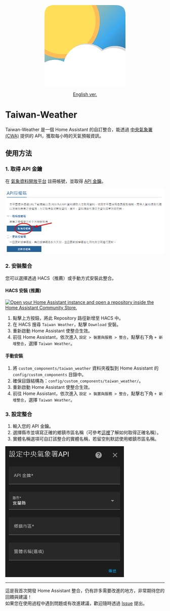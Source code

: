 <p align="center">
  <img src="/docs/attachments/icon.png" alt="Taiwan Weather Icon"/>
</p>

<p align="center">
  <a href="/docs/README_en.md">English ver.</a>
</p>

# Taiwan-Weather

Taiwan-Weather 是一個 Home Assistant 的自訂整合，能透過 [中央氣象署 (CWA)](https://opendata.cwa.gov.tw/index) 提供的 API，獲取每小時的天氣預報資訊。

## 使用方法

### 1. 取得 API 金鑰
在 [氣象資料開放平台](https://opendata.cwa.gov.tw/index) 註冊帳號，並取得 [API 金鑰](https://opendata.cwa.gov.tw/user/authkey)。 
 
![取得 API 金鑰](./docs/attachments/get_api_key.png)

### 2. 安裝整合
您可以選擇透過 HACS（推薦）或手動方式安裝此整合。

#### **HACS 安裝 (推薦)**
[![Open your Home Assistant instance and open a repository inside the Home Assistant Community Store.](https://my.home-assistant.io/badges/hacs_repository.svg)](https://my.home-assistant.io/redirect/hacs_repository/?owner=Vinson1014&repository=Taiwan-Weather&category=integration)
1. 點擊上方按鈕，將此 Repository 路徑新增至 HACS 中。
2. 在 HACS 搜尋 `Taiwan Weather`，點擊 `Download` 安裝。
3. 重新啟動 Home Assistant 使整合生效。
4. 前往 Home Assistant，依次進入 `設定 > 裝置與服務 > 整合`，點擊右下角 `+ 新增整合`，選擇 `Taiwan Weather`。

#### **手動安裝**
1. 將 `custom_components/taiwan_weather` 資料夾複製到 Home Assistant 的 `config/custom_components` 目錄中。
2. 確保目錄結構為：`config/custom_components/taiwan_weather/`。
3. 重新啟動 Home Assistant 使整合生效。
4. 前往 Home Assistant，依次進入 `設定 > 裝置與服務 > 整合`，點擊右下角 `+ 新增整合`，選擇 `Taiwan Weather`。

### 3. 設定整合
1. 輸入您的 API 金鑰。
2. 選擇縣市並填寫正確的鄉鎮市區名稱（可參考[這裡](/docs/districts_table.md)了解如何取得正確名稱）。
3. 實體名稱選項可自訂該整合的實體名稱，若留空則默認使用鄉鎮市區名稱。

![設定整合](./docs/attachments/configure_integration.png)

---

這是我首次開發 Home Assistant 整合，仍有許多需要改進的地方，非常期待您的回饋與建議！  
如果您在使用過程中遇到問題或有改進建議，歡迎隨時透過 [Issue](https://github.com/Vinson1014/Taiwan-Weather/issues) 提出。
